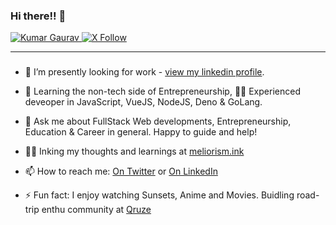 ### Hi there!! 👋

<div>
  <a href="#">
    <img src="https://komarev.com/ghpvc/?username=ikmrgrv&label=Profile%20views&color=0e75b6&style=flat" alt="Kumar Gaurav" />
  </a>
  <a href="https://twitter.com/intent/follow?screen_name=7qruzer">
    <img alt="X Follow" src="https://img.shields.io/twitter/follow/7qruzer">
  </a>
</div>

---

### 

- 🔭 I’m presently looking for work - [view my linkedin profile](https://linkedin.com/in/heykumargaurav).
- 🌱 Learning the non-tech side of Entrepreneurship, 🥷🏻 Experienced deveoper in JavaScript, VueJS, NodeJS, Deno & GoLang.
- 💬 Ask me about FullStack Web developments, Entrepreneurship, Education & Career in general. Happy to guide and help!
- ✍🏻 Inking my thoughts and learnings at [meliorism.ink](https://meliorism.ink)

- 📫 How to reach me: [On Twitter](https://twitter.com/ikmrgrv) or [On LinkedIn](https://linkedin.com/in/heykumargaurav)
- ⚡ Fun fact: I enjoy watching Sunsets, Anime and Movies. Buidling road-trip enthu community at [Qruze](https://qruze.in)
